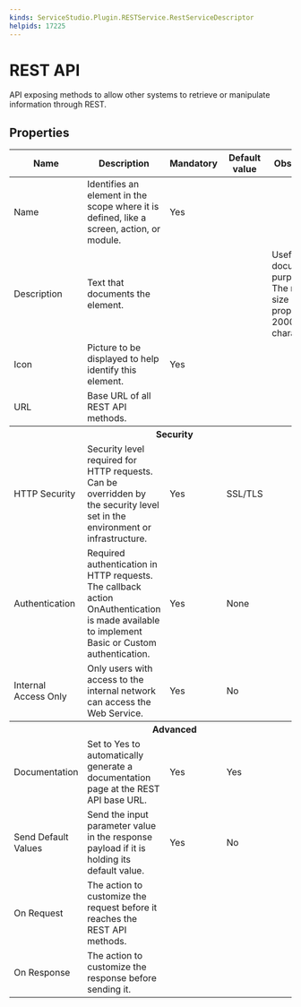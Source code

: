 ```yaml
---
kinds: ServiceStudio.Plugin.RESTService.RestServiceDescriptor
helpids: 17225
---
```


# REST API

API exposing methods to allow other systems to retrieve or manipulate information through REST.  

## Properties

<table markdown="1">
<thead>
<tr>
<th>Name</th>
<th>Description</th>
<th>Mandatory</th>
<th>Default value</th>
<th>Observations</th>
</tr>
</thead>
<tbody>
<tr>
<td title="Name">Name</td>
<td>Identifies an element in the scope where it is defined, like a screen, action, or module.</td>
<td>Yes</td>
<td></td>
<td></td>
</tr>
<tr>
<td title="Description">Description</td>
<td>Text that documents the element.</td>
<td></td>
<td></td>
<td>Useful for documentation purpose.<br/>The maximum size of this property is 2000 characters.</td>
</tr>
<tr>
<td title="Image">Icon</td>
<td>Picture to be displayed to help identify this element.</td>
<td>Yes</td>
<td></td>
<td></td>
</tr>
<tr>
<td title="URL">URL</td>
<td>Base URL of all REST API methods.</td>
<td></td>
<td></td>
<td></td>
</tr>
<tr class="separator">
<th colspan="5">Security</th>
</tr>
<tr>
<td title="HttpSecurity">HTTP Security</td>
<td>Security level required for HTTP requests. Can be overridden by the security level set in the environment or infrastructure.</td>
<td>Yes</td>
<td>SSL/TLS</td>
<td></td>
</tr>
<tr>
<td title="Authentication">Authentication</td>
<td>Required authentication in HTTP requests. The callback action OnAuthentication is made available to implement Basic or Custom authentication.</td>
<td>Yes</td>
<td>None</td>
<td></td>
</tr>
<tr>
<td title="InternalAccess">Internal Access Only</td>
<td>Only users with access to the internal network can access the Web Service.</td>
<td>Yes</td>
<td>No</td>
<td></td>
</tr>
<tr class="separator">
<th colspan="5">Advanced</th>
</tr>
<tr>
<td title="ShowDocumentation">Documentation</td>
<td>Set to Yes to automatically generate a documentation page at the REST API base URL.</td>
<td>Yes</td>
<td>Yes</td>
<td></td>
</tr>
<tr>
<td title="DefaultValueBehavior">Send Default Values</td>
<td>Send the input parameter value in the response payload if it is holding its default value.</td>
<td>Yes</td>
<td>No</td>
<td></td>
</tr>
<tr>
<td title="OnRequestCallback">On Request</td>
<td>The action to customize the request before it reaches the REST API methods.</td>
<td></td>
<td></td>
<td></td>
</tr>
<tr>
<td title="OnResponseCallback">On Response</td>
<td>The action to customize the response before sending it.</td>
<td></td>
<td></td>
<td></td>
</tr>
</tbody>
</table>

